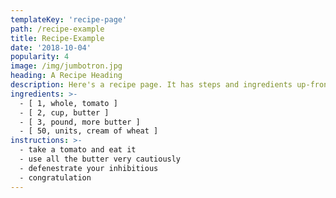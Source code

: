 ```yaml
---
templateKey: 'recipe-page'
path: /recipe-example
title: Recipe-Example
date: '2018-10-04'
popularity: 4
image: /img/jumbotron.jpg
heading: A Recipe Heading
description: Here's a recipe page. It has steps and ingredients up-front. This recipe tastes delcious!
ingredients: >-
  - [ 1, whole, tomato ]
  - [ 2, cup, butter ]
  - [ 3, pound, more butter ]
  - [ 50, units, cream of wheat ]
instructions: >-
  - take a tomato and eat it
  - use all the butter very cautiously
  - defenestrate your inhibitious
  - congratulation
---
```

